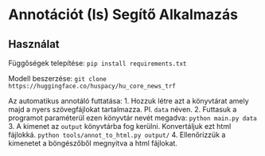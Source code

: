 # Annotációt (Is) Segítő Alkalmazás

## Használat

Függőségek telepítése:
`pip install requirements.txt`

Modell beszerzése:
`git clone https://huggingface.co/huspacy/hu_core_news_trf`

Az automatikus annotáló futtatása:
    1. Hozzuk létre azt a könyvtárat amely majd a nyers szövegfájlokat tartalmazza.
       Pl. `data` néven.
    2. Futtasuk a programot paraméterül ezen könyvtár nevét megadva:
       `python main.py data`
    3. A kimenet az `output` könyvtárba fog kerülni. Konvertáljuk ezt html fájlokká.
       `python tools/annot_to_html.py output/`
    4. Ellenőrizzük a kimenetet a böngészőből megnyitva a html fájlokat.       
